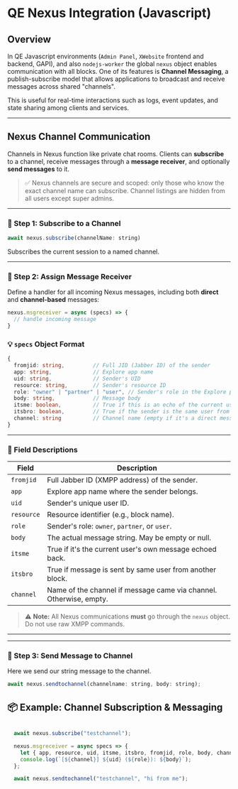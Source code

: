 # QE Nexus Integration (Javascript)

## Overview

In QE Javascript environments (`Admin Panel`, `XWebsite` frontend  and backend, GAPI), and also `nodejs-worker` the global `nexus` object enables communication with all blocks. One of its features is **Channel Messaging**, a publish-subscribe model that allows applications to broadcast and receive messages across shared "channels".

This is useful for real-time interactions such as logs, event updates, and state sharing among clients and services.

---

## Nexus Channel Communication

Channels in Nexus function like private chat rooms. Clients can **subscribe** to a channel, receive messages through a **message receiver**, and optionally **send messages** to it.

> ✅ Nexus channels are secure and scoped: only those who know the exact channel name can subscribe. Channel listings are hidden from all users except super admins.

---

### 🔹 Step 1: Subscribe to a Channel

```js
await nexus.subscribe(channelName: string)
```

Subscribes the current session to a named channel.

---

### 🔹 Step 2: Assign Message Receiver

Define a handler for all incoming Nexus messages, including both **direct** and **channel-based** messages:

```js
nexus.msgreceiver = async (specs) => {
  // handle incoming message
}
```


### 💡 `specs` Object Format

```ts
{
  fromjid: string,         // Full JID (Jabber ID) of the sender
  app: string,             // Explore app name
  uid: string,             // Sender's UID
  resource: string,        // Sender's resource ID
  role: "owner" | "partner" | "user", // Sender's role in the Explore project
  body: string,            // Message body
  itsme: boolean,          // True if this is an echo of the current user’s own message
  itsbro: boolean,         // True if the sender is the same user from another block
  channel: string          // Channel name (empty if it's a direct message)
}
```
---

### 🔸 Field Descriptions

| Field       | Description |
|-------------|-------------|
| `fromjid`   | Full Jabber ID (XMPP address) of the sender. |
| `app`       | Explore app name where the sender belongs. |
| `uid`       | Sender's unique user ID. |
| `resource`  | Resource identifier (e.g., block name). |
| `role`      | Sender's role: `owner`, `partner`, or `user`. |
| `body`      | The actual message string. May be empty or null. |
| `itsme`     | True if it's the current user's own message echoed back. |
| `itsbro`    | True if message is sent by same user from another block. |
| `channel`   | Name of the channel if message came via channel. Otherwise, empty. |

> ⚠️ **Note:** All Nexus communications **must** go through the `nexus` object. Do not use raw XMPP commands.

---

---

### 🔹 Step 3: Send Message to Channel

Here we send our string message to the channel.

```js
await nexus.sendtochannel(channelname: string, body: string);
```


## 📦 Example: Channel Subscription & Messaging

```jsx

  await nexus.subscribe("testchannel");

  nexus.msgreceiver = async specs => {
    let { app, resource, uid, itsme, itsbro, fromjid, role, body, channel } = specs;
    console.log(`[${channel}] ${uid} (${role}): ${body}`);
  };

  await nexus.sendtochannel("testchannel", "hi from me");

```